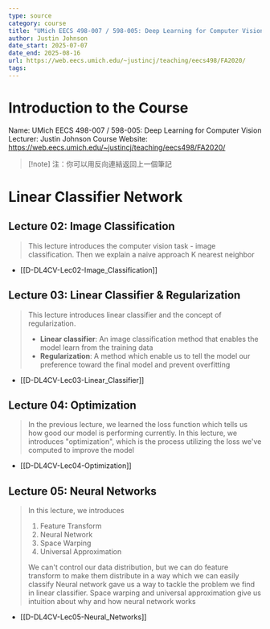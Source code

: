 ```yaml
---
type: source
category: course
title: "UMich EECS 498-007 / 598-005: Deep Learning for Computer Vision"
author: Justin Johnson
date_start: 2025-07-07
date_end: 2025-08-16
url: https://web.eecs.umich.edu/~justincj/teaching/eecs498/FA2020/
tags:
---
```

# Introduction to the Course

Name: UMich EECS 498-007 / 598-005: Deep Learning for Computer Vision
Lecturer: Justin Johnson
Course Website: https://web.eecs.umich.edu/~justincj/teaching/eecs498/FA2020/

> [!note] 注：你可以用反向連結返回上一個筆記

# Linear Classifier Network
## Lecture 02: Image Classification

> This lecture introduces the computer vision task - image classification. Then we explain a naive approach K nearest neighbor

- [[D-DL4CV-Lec02-Image_Classification]]


## Lecture 03: Linear Classifier & Regularization

> This lecture introduces linear classifier and the concept of regularization.
> - **Linear classifier**: An image classification method that enables the model learn from the training data
> - **Regularization**: A method which enable us to tell the model our preference toward the final model and prevent overfitting

- [[D-DL4CV-Lec03-Linear_Classifier]]

## Lecture 04: Optimization
> In the previous lecture, we learned the loss function which tells us how good our model is performing currently.
> In this lecture, we introduces "optimization", which is the process utilizing the loss we've computed to improve the model

- [[D-DL4CV-Lec04-Optimization]]

## Lecture 05: Neural Networks

> In this lecture, we introduces
> 1. Feature Transform
> 2. Neural Network
> 3. Space Warping
> 4. Universal Approximation
> 
> We can't control our data distribution, but we can do feature transform to make them distribute in a way which we can easily classify
> Neural network gave us a way to tackle the problem we find in linear classifier. Space warping and universal approximation give us intuition about why and how neural network works

- [[D-DL4CV-Lec05-Neural_Networks]]